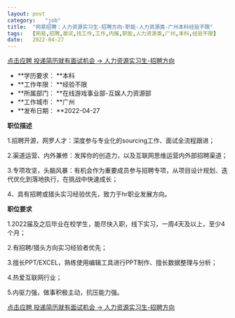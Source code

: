 ```yaml
---
layout:	post
category:	"job"
title:	"网易招聘：人力资源实习生-招聘方向-职能-人力资源类-广州本科经验不限"
tags:	[网易,招聘,面试,找工作,工作,内推,职能,人力资源类,广州,本科,经验不限]
date:	2022-04-27
---
```


[点击应聘 投递简历就有面试机会 ->  人力资源实习生-招聘方向](http://mobile.bole.netease.com/bole/boleDetail?id=27351&employeeId=346f03c3cda5f04c&key=all)



- **学历要求： **本科
- **工作年限： **经验不限
- **所属部门： **在线游戏事业部-互娱人力资源部
- **工作城市： **广州
- **发布日期： **2022-04-27



**职位描述**

1.招聘开源，网罗人才：深度参与专业化的sourcing工作、面试全流程跟进；

2.渠道运营、内外兼修：发挥你的创造力，以及互联网思维运营内外部招聘渠道；

3.专项攻坚，头脑风暴：有机会作为重要成员参与招聘专项，从项目设计规划、迭代优化到落地执行，在挑战中快速成长；

4、具有招聘或猎头实习经验优先，致力于hr职业发展方向。&nbsp; &nbsp;



**职位要求**

1.2022届及之后毕业在校学生，能尽快入职，线下实习，一周4天及以上，至少4个月；

2.有招聘/猎头方向实习经验者优先；

3.擅长PPT/EXCEL，熟练使用编辑工具进行PPT制作、擅长数据整理与分析；

4.热爱互联网行业；

5.内驱力强，做事积极主动，抗压能力强。



[点击应聘 投递简历就有面试机会 ->  人力资源实习生-招聘方向](http://mobile.bole.netease.com/bole/boleDetail?id=27351&employeeId=346f03c3cda5f04c&key=all)